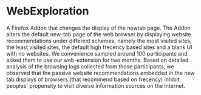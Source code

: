 # WebExploration
A Firefox Addon that changes the display of the newtab page. The Addon alters the default new-tab page of the web browser by displaying website recommendations under different schemes, namely the most visited sites, the least visited sites, the default high frecency based sites and a blank UI with no websites. We convenience sampled around 100 participants and asked them to use our web-extension for two months. Based on detailed analysis of the browsing logs collected from those participants, we observed that the passive website recommendations embedded in the new tab displays of browsers (that recommend based on frecency) inhibit peoples' propensity to visit diverse information sources on the internet.
